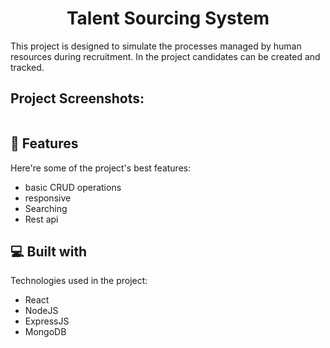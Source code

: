 <h1 align="center" id="title">Talent Sourcing System</h1>

<p id="description">This project is designed to simulate the processes managed by human resources during recruitment. In the project candidates can be created and tracked.</p>

<h2>Project Screenshots:</h2>
<img src![Ekran görüntüsü 2024-06-09 025053](https://github.com/alibarandemir/talent-sourcing-system/assets/88498577/0830e8f3-ecb0-4c6d-9bff-d81cac82d97e)
="https://hizliresim.com/1cqugls" width="300" />




<h2>🧐 Features</h2>

Here're some of the project's best features:

*   basic CRUD operations
*   responsive
*   Searching
*   Rest api

  
  
<h2>💻 Built with</h2>

Technologies used in the project:

*   React
*   NodeJS
*   ExpressJS
*   MongoDB
